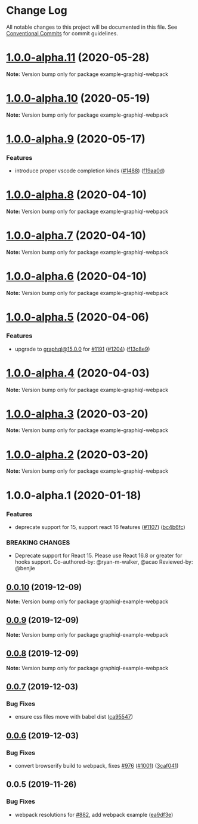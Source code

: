 # Change Log

All notable changes to this project will be documented in this file.
See [Conventional Commits](https://conventionalcommits.org) for commit guidelines.

# [1.0.0-alpha.11](https://github.com/graphql/graphiql/compare/example-graphiql-webpack@1.0.0-alpha.10...example-graphiql-webpack@1.0.0-alpha.11) (2020-05-28)

**Note:** Version bump only for package example-graphiql-webpack

# [1.0.0-alpha.10](https://github.com/graphql/graphiql/compare/example-graphiql-webpack@1.0.0-alpha.9...example-graphiql-webpack@1.0.0-alpha.10) (2020-05-19)

**Note:** Version bump only for package example-graphiql-webpack

# [1.0.0-alpha.9](https://github.com/graphql/graphiql/compare/example-graphiql-webpack@1.0.0-alpha.8...example-graphiql-webpack@1.0.0-alpha.9) (2020-05-17)

### Features

- introduce proper vscode completion kinds ([#1488](https://github.com/graphql/graphiql/issues/1488)) ([f19aa0d](https://github.com/graphql/graphiql/commit/f19aa0ddde6109526c101c8a487f43bbb8238394))

# [1.0.0-alpha.8](https://github.com/graphql/graphiql/compare/example-graphiql-webpack@1.0.0-alpha.7...example-graphiql-webpack@1.0.0-alpha.8) (2020-04-10)

**Note:** Version bump only for package example-graphiql-webpack

# [1.0.0-alpha.7](https://github.com/graphql/graphiql/compare/example-graphiql-webpack@1.0.0-alpha.6...example-graphiql-webpack@1.0.0-alpha.7) (2020-04-10)

**Note:** Version bump only for package example-graphiql-webpack

# [1.0.0-alpha.6](https://github.com/graphql/graphiql/compare/example-graphiql-webpack@1.0.0-alpha.5...example-graphiql-webpack@1.0.0-alpha.6) (2020-04-10)

**Note:** Version bump only for package example-graphiql-webpack

# [1.0.0-alpha.5](https://github.com/graphql/graphiql/compare/example-graphiql-webpack@1.0.0-alpha.4...example-graphiql-webpack@1.0.0-alpha.5) (2020-04-06)

### Features

- upgrade to graphql@15.0.0 for [#1191](https://github.com/graphql/graphiql/issues/1191) ([#1204](https://github.com/graphql/graphiql/issues/1204)) ([f13c8e9](https://github.com/graphql/graphiql/commit/f13c8e9d0e66df4b051b332c7d02f4bb83e07ffd))

# [1.0.0-alpha.4](https://github.com/graphql/graphiql/compare/example-graphiql-webpack@1.0.0-alpha.3...example-graphiql-webpack@1.0.0-alpha.4) (2020-04-03)

**Note:** Version bump only for package example-graphiql-webpack

# [1.0.0-alpha.3](https://github.com/graphql/graphiql/compare/example-graphiql-webpack@1.0.0-alpha.2...example-graphiql-webpack@1.0.0-alpha.3) (2020-03-20)

**Note:** Version bump only for package example-graphiql-webpack

# [1.0.0-alpha.2](https://github.com/graphql/graphiql/compare/example-graphiql-webpack@1.0.0-alpha.0...example-graphiql-webpack@1.0.0-alpha.2) (2020-03-20)

**Note:** Version bump only for package example-graphiql-webpack

# 1.0.0-alpha.1 (2020-01-18)

### Features

- deprecate support for 15, support react 16 features ([#1107](https://github.com/graphql/graphiql/issues/1107)) ([bc4b6fc](https://github.com/graphql/graphiql/commit/bc4b6fc))

### BREAKING CHANGES

- Deprecate support for React 15. Please use React 16.8 or greater for hooks support.
  Co-authored-by: @ryan-m-walker, @acao
  Reviewed-by: @benjie

## [0.0.10](https://github.com/graphql/graphiql/compare/graphiql-example-webpack@0.0.9...graphiql-example-webpack@0.0.10) (2019-12-09)

**Note:** Version bump only for package graphiql-example-webpack

## [0.0.9](https://github.com/graphql/graphiql/compare/graphiql-example-webpack@0.0.8...graphiql-example-webpack@0.0.9) (2019-12-09)

**Note:** Version bump only for package graphiql-example-webpack

## [0.0.8](https://github.com/graphql/graphiql/compare/graphiql-example-webpack@0.0.7...graphiql-example-webpack@0.0.8) (2019-12-09)

**Note:** Version bump only for package graphiql-example-webpack

## [0.0.7](https://github.com/graphql/graphiql/compare/graphiql-example-webpack@0.0.6...graphiql-example-webpack@0.0.7) (2019-12-03)

### Bug Fixes

- ensure css files move with babel dist ([ca95547](https://github.com/graphql/graphiql/commit/ca95547))

## [0.0.6](https://github.com/graphql/graphiql/compare/graphiql-example-webpack@0.0.5...graphiql-example-webpack@0.0.6) (2019-12-03)

### Bug Fixes

- convert browserify build to webpack, fixes [#976](https://github.com/graphql/graphiql/issues/976) ([#1001](https://github.com/graphql/graphiql/issues/1001)) ([3caf041](https://github.com/graphql/graphiql/commit/3caf041))

## 0.0.5 (2019-11-26)

### Bug Fixes

- webpack resolutions for [#882](https://github.com/graphql/graphiql/issues/882), add webpack example ([ea9df3e](https://github.com/graphql/graphiql/commit/ea9df3e))
